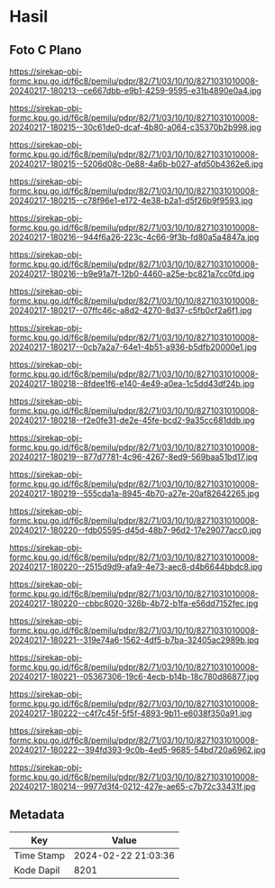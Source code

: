# Hasil

## Foto C Plano

https://sirekap-obj-formc.kpu.go.id/f6c8/pemilu/pdpr/82/71/03/10/10/8271031010008-20240217-180213--ce667dbb-e9b1-4259-9595-e31b4890e0a4.jpg

https://sirekap-obj-formc.kpu.go.id/f6c8/pemilu/pdpr/82/71/03/10/10/8271031010008-20240217-180215--30c61de0-dcaf-4b80-a064-c35370b2b998.jpg

https://sirekap-obj-formc.kpu.go.id/f6c8/pemilu/pdpr/82/71/03/10/10/8271031010008-20240217-180215--5206d08c-0e88-4a6b-b027-afd50b4362e6.jpg

https://sirekap-obj-formc.kpu.go.id/f6c8/pemilu/pdpr/82/71/03/10/10/8271031010008-20240217-180215--c78f96e1-e172-4e38-b2a1-d5f26b9f9593.jpg

https://sirekap-obj-formc.kpu.go.id/f6c8/pemilu/pdpr/82/71/03/10/10/8271031010008-20240217-180216--944f6a26-223c-4c66-9f3b-fd80a5a4847a.jpg

https://sirekap-obj-formc.kpu.go.id/f6c8/pemilu/pdpr/82/71/03/10/10/8271031010008-20240217-180216--b9e91a7f-12b0-4460-a25e-bc821a7cc0fd.jpg

https://sirekap-obj-formc.kpu.go.id/f6c8/pemilu/pdpr/82/71/03/10/10/8271031010008-20240217-180217--07ffc46c-a8d2-4270-8d37-c5fb0cf2a6f1.jpg

https://sirekap-obj-formc.kpu.go.id/f6c8/pemilu/pdpr/82/71/03/10/10/8271031010008-20240217-180217--0cb7a2a7-64e1-4b51-a936-b5dfb20000e1.jpg

https://sirekap-obj-formc.kpu.go.id/f6c8/pemilu/pdpr/82/71/03/10/10/8271031010008-20240217-180218--8fdee1f6-e140-4e49-a0ea-1c5dd43df24b.jpg

https://sirekap-obj-formc.kpu.go.id/f6c8/pemilu/pdpr/82/71/03/10/10/8271031010008-20240217-180218--f2e0fe31-de2e-45fe-bcd2-9a35cc681ddb.jpg

https://sirekap-obj-formc.kpu.go.id/f6c8/pemilu/pdpr/82/71/03/10/10/8271031010008-20240217-180219--877d7781-4c96-4267-8ed9-569baa51bd17.jpg

https://sirekap-obj-formc.kpu.go.id/f6c8/pemilu/pdpr/82/71/03/10/10/8271031010008-20240217-180219--555cda1a-8945-4b70-a27e-20af82642265.jpg

https://sirekap-obj-formc.kpu.go.id/f6c8/pemilu/pdpr/82/71/03/10/10/8271031010008-20240217-180220--fdb05595-d45d-48b7-96d2-17e29077acc0.jpg

https://sirekap-obj-formc.kpu.go.id/f6c8/pemilu/pdpr/82/71/03/10/10/8271031010008-20240217-180220--2515d9d9-afa9-4e73-aec8-d4b6644bbdc8.jpg

https://sirekap-obj-formc.kpu.go.id/f6c8/pemilu/pdpr/82/71/03/10/10/8271031010008-20240217-180220--cbbc8020-326b-4b72-b1fa-e56dd7152fec.jpg

https://sirekap-obj-formc.kpu.go.id/f6c8/pemilu/pdpr/82/71/03/10/10/8271031010008-20240217-180221--319e74a6-1562-4df5-b7ba-32405ac2989b.jpg

https://sirekap-obj-formc.kpu.go.id/f6c8/pemilu/pdpr/82/71/03/10/10/8271031010008-20240217-180221--05367306-19c6-4ecb-b14b-18c780d86877.jpg

https://sirekap-obj-formc.kpu.go.id/f6c8/pemilu/pdpr/82/71/03/10/10/8271031010008-20240217-180222--c4f7c45f-5f5f-4893-9b11-e6038f350a91.jpg

https://sirekap-obj-formc.kpu.go.id/f6c8/pemilu/pdpr/82/71/03/10/10/8271031010008-20240217-180222--394fd393-9c0b-4ed5-9685-54bd720a6962.jpg

https://sirekap-obj-formc.kpu.go.id/f6c8/pemilu/pdpr/82/71/03/10/10/8271031010008-20240217-180214--9977d3f4-0212-427e-ae65-c7b72c33431f.jpg


## Metadata

| Key        | Value               |
| ---------- | ------------------- |
| Time Stamp | 2024-02-22 21:03:36 |
| Kode Dapil | 8201                |



